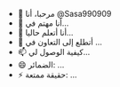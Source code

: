 - 👋 مرحبا، أنا @Sasa990909
- 👀 أنا مهتم في...
- 🌱 أنا أتعلم حاليا...
- 💞️ أتطلع إلى التعاون في ...
- 📫 كيفية الوصول لي...
- 😄 الضمائر: ...
- ⚡ حقيقة ممتعة: ...

<!---
Sasa990909/Sasa990909 is a ✨ special ✨ repository because its `README.md` (this file) appears on your GitHub profile.
You can click the Preview link to take a look at your changes.
--->
